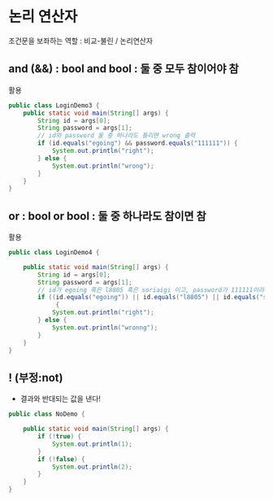 # 논리 연산자
조건문을 보좌하는 역할 : 비교-불린 / 논리연산자

## and (&&) : bool and bool : 둘 중 모두 참이어야 참
  
활용
```java
public class LoginDemo3 {
	public static void main(String[] args) {
		String id = args[0];
		String password = args[1];
		// id와 password 둘 중 하나라도 틀리면 wrong 출력
		if (id.equals("egoing") && password.equals("111111")) {
			System.out.println("right");
		} else {
			System.out.println("wrong");
		}
	}
}
```

## or  : bool or bool : 둘 중 하나라도 참이면 참

활용
```java
public class LoginDemo4 {

	public static void main(String[] args) {
		String id = args[0];
		String password = args[1];
		// id가 egoing 혹은 l8805 혹은 soriaigi 이고, password가 111111이라면 true
		if ((id.equals("egoing")) || id.equals("l8805") || id.equals("soriaigi") && password.equals("111111"))
			 {
			System.out.println("right");
		} else {
			System.out.println("wronng");
		}
	}
}
```

## ! (부정:not)
- 결과와 반대되는 값을 낸다!
```java
public class NoDemo {

	public static void main(String[] args) {
		if (!true) {
			System.out.println(1);
		}
		if (!false) {
			System.out.println(2);
		}
	}
}
```

